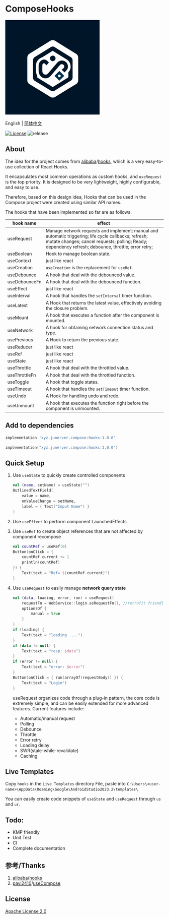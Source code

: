 # ComposeHooks

<picture>
  <img src="art/logo.jpg" width="300">
</picture>

English | [简体中文](https://github.com/junerver/ComposeHooks/blob/master/README.zh-CN.md)

[![License](https://img.shields.io/badge/License-Apache%202.0-blue.svg)](http://www.apache.org/licenses/LICENSE-2.0) ![release](https://img.shields.io/badge/release-v1.0.0-blue)


## About

The idea for the project comes
from [alibaba](https://github.com/alibaba)/[hooks](https://github.com/alibaba/hooks), which is a
very easy-to-use collection of React Hooks.

It encapsulates most common operations as custom hooks, and `useRequest` is the top priority. It is
designed to be very lightweight, highly configurable, and easy to use.

Therefore, based on this design idea, Hooks that can be used in the Compose project were created
using similar API names.

The hooks that have been implemented so far are as follows:

| hook name     | effect                                                       |
| ------------- | ------------------------------------------------------------ |
| useRequest    | Manage network requests and implement: manual and automatic triggering; life cycle callbacks; refresh; mutate changes; cancel requests; polling; Ready; dependency refresh; debounce, throttle; error retry; |
| useBoolean    | Hook to manage boolean state.                                |
| useContext    | just like react                                              |
| useCreation   | `useCreation` is the replacement for `useRef`.               |
| useDebounce   | A hook that deal with the debounced value.                   |
| useDebounceFn | A hook that deal with the debounced function.                |
| useEffect     | just like react                                              |
| useInterval   | A hook that handles the `setInterval` timer function.        |
| useLatest     | A Hook that returns the latest value, effectively avoiding the closure problem. |
| useMount      | A hook that executes a function after the component is mounted. |
| useNetwork    | A hook for obtaining network connection status and type.     |
| usePrevious   | A Hook to return the previous state.                         |
| useReducer    | just like react                                              |
| useRef        | just like react                                              |
| useState      | just like react                                              |
| useThrottle   | A hook that deal with the throttled value.                   |
| useThrottleFn | A hook that deal with the throttled function.                |
| useToggle     | A hook that toggle states.                                   |
| useTimeout    | A hook that handles the `setTimeout` timer function.         |
| useUndo       | A Hook for handling undo and redo.                           |
| useUnmount    | A hook that executes the function right before the component is unmounted. |

## Add to dependencies

```groovy
implementation 'xyz.junerver.compose:hooks:1.0.0'
```

```kotlin
implementation("xyz.junerver.compose:hooks:1.0.0")
```

## Quick Setup

1. Use `useState` to quickly create controlled components

   ```kotlin
   val (name, setName) = useState("")
   OutlinedTextField(
       value = name,
       onValueChange = setName,
       label = { Text("Input Name") }
   )
   ```

2. Use `useEffect` to perform component LaunchedEffects

3. Use `useRef` to create object references that are not affected by component recompose

   ```kotlin
   val countRef = useRef(0)
   Button(onClick = {
       countRef.current += 1
       println(countRef)
   }) {
       Text(text = "Ref= ${countRef.current}")
   }
   ```

4. Use `useRequest` to easily manage **network query state**

   ```kotlin
   val (data, loading, error, run) = useRequest(
       requestFn = WebService::login.asRequestFn(), //retrofit friendl
       optionsOf {
           manual = true
       }
   )
   if (loading) {
       Text(text = "loading ....")
   }
   if (data != null) {
       Text(text = "resp: $data")
   }
   if (error != null) {
       Text(text = "error: $error")
   }
   Button(onClick = { run(arrayOf(requestBody)) }) {
       Text(text = "Login")
   }
   ```
   useRequest organizes code through a plug-in pattern, the core code is extremely simple, and can be easily extended for more advanced features. Current features include:
   - Automatic/manual request
   - Polling
   - Debounce
   - Throttle
   - Error retry
   - Loading delay
   - SWR(stale-while-revalidate)
   - Caching



## Live Templates

Copy `hooks` in the `Live Templates` directory
File, paste into `C:\Users\<user-name>\AppData\Roaming\Google\AndroidStudio2023.2\templates\`

You can easily create code snippets of `useState` and `useRequest` through `us` and `ur`.

## Todo:

- KMP friendly
- Unit Test
- CI
- Complete documentation

## 参考/Thanks

1. [alibaba](https://github.com/alibaba)/[hooks](https://github.com/alibaba/hooks)
2. [pavi2410](https://github.com/pavi2410)/[useCompose](https://github.com/pavi2410/useCompose)

## License

[Apache License 2.0](https://choosealicense.com/licenses/apache-2.0/)
